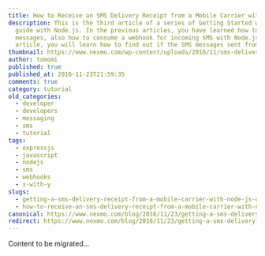 ```yaml
---
title: How to Receive an SMS Delivery Receipt from a Mobile Carrier with Node.js
description: This is the third article of a series of Getting Started with Nexmo
  guide with Node.js. In the previous articles, you have learned how to send SMS
  messages, also how to consume a webhook for incoming SMS with Node.js. In this
  article, you will learn how to find out if the SMS messages sent from […]
thumbnail: https://www.nexmo.com/wp-content/uploads/2016/11/sms-delivery-node.png
author: tomomi
published: true
published_at: 2016-11-23T21:59:35
comments: true
category: tutorial
old_categories:
  - developer
  - developers
  - messaging
  - sms
  - tutorial
tags:
  - expressjs
  - javascript
  - nodejs
  - sms
  - webhooks
  - x-with-y
slugs:
  - getting-a-sms-delivery-receipt-from-a-mobile-carrier-with-node-js-dr
  - how-to-receive-an-sms-delivery-receipt-from-a-mobile-carrier-with-nodejs
canonical: https://www.nexmo.com/blog/2016/11/23/getting-a-sms-delivery-receipt-from-a-mobile-carrier-with-node-js-dr
redirect: https://www.nexmo.com/blog/2016/11/23/getting-a-sms-delivery-receipt-from-a-mobile-carrier-with-node-js-dr
---
```

Content to be migrated...